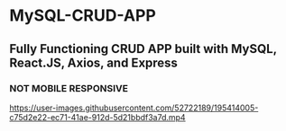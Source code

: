 # MySQL-CRUD-APP
## Fully Functioning CRUD APP built with MySQL, React.JS, Axios, and Express
### NOT MOBILE RESPONSIVE

https://user-images.githubusercontent.com/52722189/195414005-c75d2e22-ec71-41ae-912d-5d21bbdf3a7d.mp4
